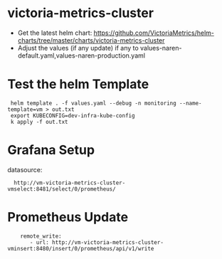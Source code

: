 # victoria-metrics-cluster 
 - Get the latest helm chart: https://github.com/VictoriaMetrics/helm-charts/tree/master/charts/victoria-metrics-cluster
 - Adjust the values (if any update) if any to values-naren-default.yaml,values-naren-production.yaml

# Test the helm Template
```
 helm template . -f values.yaml --debug -n monitoring --name-template=vm > out.txt
 export KUBECONFIG=dev-infra-kube-config
 k apply -f out.txt
```

# Grafana Setup 
datasource: 
``` 
  http://vm-victoria-metrics-cluster-vmselect:8481/select/0/prometheus/
```


# Prometheus Update 
```
    remote_write:
       - url: http://vm-victoria-metrics-cluster-vminsert:8480/insert/0/prometheus/api/v1/write

```